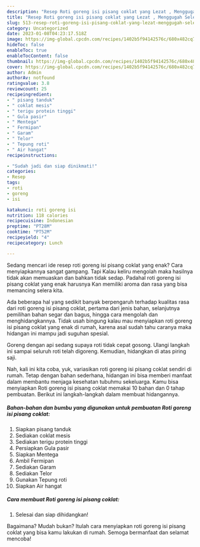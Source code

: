 ```yaml
---
description: "Resep Roti goreng isi pisang coklat yang Lezat , Menggugah Selera"
title: "Resep Roti goreng isi pisang coklat yang Lezat , Menggugah Selera"
slug: 513-resep-roti-goreng-isi-pisang-coklat-yang-lezat-menggugah-selera
category: Uncategorized
date: 2023-01-08T04:23:17.518Z
image: https://img-global.cpcdn.com/recipes/1402b5f94142576c/680x482cq70/roti-goreng-isi-pisang-coklat-foto-resep-utama.jpg
hideToc: false
enableToc: true
enableTocContent: false
thumbnail: https://img-global.cpcdn.com/recipes/1402b5f94142576c/680x482cq70/roti-goreng-isi-pisang-coklat-foto-resep-utama.jpg
cover: https://img-global.cpcdn.com/recipes/1402b5f94142576c/680x482cq70/roti-goreng-isi-pisang-coklat-foto-resep-utama.jpg
author: Admin
authorAv: notfound
ratingvalue: 3.8
reviewcount: 25
recipeingredient:
- " pisang tanduk"
- " coklat mesis"
- " terigu protein tinggi"
- " Gula pasir"
- " Mentega"
- " Fermipan"
- " Garam"
- " Telor"
- " Tepung roti"
- " Air hangat"
recipeinstructions:

- "Sudah jadi dan siap dinikmati!"
categories:
- Resep
tags:
- roti
- goreng
- isi

katakunci: roti goreng isi 
nutrition: 118 calories
recipecuisine: Indonesian
preptime: "PT28M"
cooktime: "PT52M"
recipeyield: "4"
recipecategory: Lunch

---
```



Sedang mencari ide resep roti goreng isi pisang coklat yang enak? Cara menyiapkannya sangat gampang. Tapi Kalau keliru mengolah maka hasilnya tidak akan memuaskan dan bahkan tidak sedap. Padahal roti goreng isi pisang coklat yang enak harusnya Kan memiliki aroma dan rasa yang bisa memancing selera kita.


Ada beberapa hal yang sedikit banyak berpengaruh terhadap kualitas rasa dari roti goreng isi pisang coklat, pertama dari jenis bahan, selanjutnya pemilihan bahan segar dan bagus, hingga cara mengolah dan menghidangkannya. Tidak usah bingung kalau mau menyiapkan roti goreng isi pisang coklat yang enak di rumah, karena asal sudah tahu caranya maka hidangan ini mampu jadi suguhan spesial.

Goreng dengan api sedang supaya roti tidak cepat gosong. Ulangi langkah ini sampai seluruh roti telah digoreng. Kemudian, hidangkan di atas piring saji.


Nah, kali ini kita coba, yuk, variasikan roti goreng isi pisang coklat sendiri di rumah. Tetap dengan bahan sederhana, hidangan ini bisa memberi manfaat dalam membantu menjaga kesehatan tubuhmu sekeluarga. Kamu bisa menyiapkan Roti goreng isi pisang coklat memakai 10 bahan dan 0 tahap pembuatan. Berikut ini langkah-langkah dalam membuat hidangannya.

<!--inarticleads1-->

##### Bahan-bahan dan bumbu yang digunakan untuk pembuatan Roti goreng isi pisang coklat:

1. Siapkan  pisang tanduk
1. Sediakan  coklat mesis
1. Sediakan  terigu protein tinggi
1. Persiapkan  Gula pasir
1. Siapkan  Mentega
1. Ambil  Fermipan
1. Sediakan  Garam
1. Sediakan  Telor
1. Gunakan  Tepung roti
1. Siapkan  Air hangat




<!--inarticleads2-->

##### Cara membuat Roti goreng isi pisang coklat:


1. Selesai dan siap dihidangkan!



Bagaimana? Mudah bukan? Itulah cara menyiapkan roti goreng isi pisang coklat yang bisa kamu lakukan di rumah. Semoga bermanfaat dan selamat mencoba!
